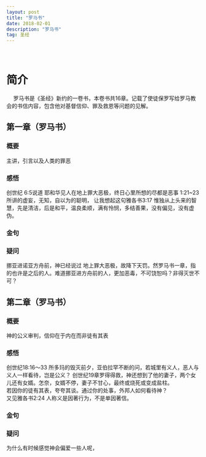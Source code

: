 ```yaml
---
layout: post
title: "罗马书"
date: 2018-02-01
description: "罗马书"
tag: 圣经 
---   
```


　　
 


# 简介  
　
 罗马书是《圣经》新约的一卷书，本卷书共16章。记载了使徒保罗写给罗马教会的书信内容，包含他对基督信仰、罪及救恩等问题的见解。


  
## 第一章（罗马书）          

  
### 概要
主讲，引言以及人类的罪恶
### 感悟
创世纪 6:5说道  耶和华见人在地上罪大恶极，终日心里所想的尽都是恶事
1:21~23 所讲的虚妄，无知，自以为的聪明，
让我想起这句雅各书3:17 惟独从上头来的智慧，先是清洁，后是和平，温良柔顺，满有怜悯，多结善果，没有偏见，没有虚伪。
                                               
### 金句

### 疑问
挪亚进诺亚方舟前，神已经说过 地上罪大恶极，故降下天罚。然罗马书一章，指的也许是之后的人。难道挪亚进方舟前的人，更加恶毒，不可饶恕吗？非得灭世不可？



  
## 第二章（罗马书）   

   
### 概要
神的公义审判，信仰在于内在而非徒有其表
### 感悟
创世纪18:16～33 所多玛的毁灭前夕，亚伯拉罕不断的问，若城里有义人，恶人与义人一样看待，岂是公义？  创世纪19章罗得得救，神还想到了他的妻子，两个女儿还有女婿。怎奈，女婿不停，妻子不甘心，最终或烧死或变成盐柱。  
若因你的徒有其表，夸夸其谈。通过你的处事，外邦人如何看待神？  
又见雅各书2:24
人称义是因著行为，不是单因著信。
### 金句

### 疑问
为什么有时候感觉神会偏爱一些人呢，


